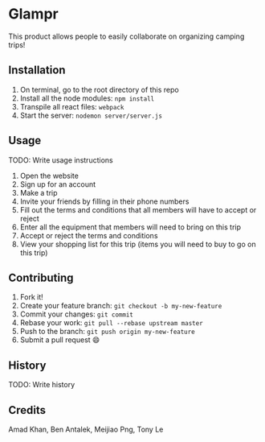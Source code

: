 # Glampr

This product allows people to easily collaborate on organizing camping trips!

## Installation

1. On terminal, go to the root directory of this repo
2. Install all the node modules: `npm install`
3. Transpile all react files: `webpack`
4. Start the server: `nodemon server/server.js`

## Usage

TODO: Write usage instructions
1. Open the website
2. Sign up for an account
3. Make a trip
4. Invite your friends by filling in their phone numbers
5. Fill out the terms and conditions that all members will have to accept or reject
6. Enter all the equipment that members will need to bring on this trip
7. Accept or reject the terms and conditions
8. View your shopping list for this trip (items you will need to buy to go on this trip)

## Contributing

1. Fork it!
2. Create your feature branch: `git checkout -b my-new-feature`
3. Commit your changes: `git commit`
4. Rebase your work: `git pull --rebase upstream master`
5. Push to the branch: `git push origin my-new-feature`
6. Submit a pull request :smile:

## History

TODO: Write history

## Credits

Amad Khan, Ben Antalek, Meijiao Png, Tony Le